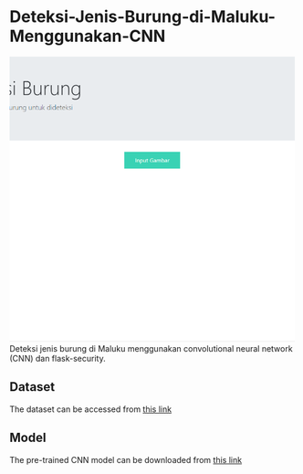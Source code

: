 # Deteksi-Jenis-Burung-di-Maluku-Menggunakan-CNN
<img src="Demo.gif" alt="Demo" width="500"/>
Deteksi jenis burung di Maluku menggunakan convolutional neural network (CNN) dan flask-security.

## Dataset
The dataset can be accessed from [this link](https://drive.google.com/drive/folders/1TL57pV6rmss0b3Kk94TthWemCZMG58Eq?usp=sharing)

## Model
The pre-trained CNN model can be downloaded from [this link](https://drive.google.com/file/d/1_nWfPl7QctLJWiAyiNcMsn10YC9yikRD/view?usp=sharing)


